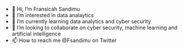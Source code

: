 - 👋 Hi, I’m Fransicah Sandimu
- 👀 I’m interested in data analaytics
- 🌱 I’m currently learning data analytics and cyber security
- 💞️ I’m looking to collaborate on cyber security, machine learning and artificial intelligence
- 📫 How to reach me @Fsandimu on Twitter 

<!---
FSandimu/FSandimu is a ✨ special ✨ repository because its `README.md` (this file) appears on your GitHub profile.
You can click the Preview link to take a look at your changes.
--->
